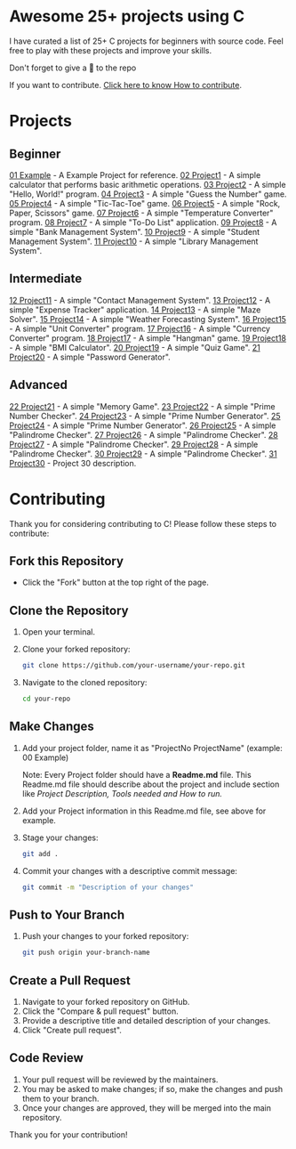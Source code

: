 # Awesome 25+ projects using C
I have curated a list of 25+ C projects for beginners with source code. Feel free to play with these projects and improve your skills.

Don't forget to give a 🌟 to the repo

If you want to contribute. [Click here to know How to contribute](#Contributing).

# Projects
## Beginner
[01 Example](01-Example/Readme.md) - A Example Project for reference.
[02 Project1](02-Project1/Readme.md) - A simple calculator that performs basic arithmetic operations.
[03 Project2](03-Project2/Readme.md) - A simple "Hello, World!" program.
[04 Project3](03-Project3/Readme.md) - A simple "Guess the Number" game.
[05 Project4](04-Project4/Readme.md) - A simple "Tic-Tac-Toe" game.
[06 Project5](05-Project5/Readme.md) - A simple "Rock, Paper, Scissors" game.
[07 Project6](06-Project6/Readme.md) - A simple "Temperature Converter" program.
[08 Project7](07-Project7/Readme.md) - A simple "To-Do List" application.
[09 Project8](08-Project8/Readme.md) - A simple "Bank Management System".
[10 Project9](09-Project9/Readme.md) - A simple "Student Management System".
[11 Project10](10-Project10/Readme.md) - A simple "Library Management System".

## Intermediate
[12 Project11](11-Project11/Readme.md) - A simple "Contact Management System".
[13 Project12](12-Project12/Readme.md) - A simple "Expense Tracker" application.
[14 Project13](13-Project13/Readme.md) - A simple "Maze Solver".
[15 Project14](14-Project14/Readme.md) - A simple "Weather Forecasting System".
[16 Project15](15-Project15/Readme.md) - A simple "Unit Converter" program.
[17 Project16](16-Project16/Readme.md) - A simple "Currency Converter" program.
[18 Project17](17-Project17/Readme.md) - A simple "Hangman" game.
[19 Project18](18-Project18/Readme.md) - A simple "BMI Calculator".
[20 Project19](19-Project19/Readme.md) - A simple "Quiz Game".
[21 Project20](20-Project20/Readme.md) - A simple "Password Generator".

## Advanced
[22 Project21](21-Project21/Readme.md) - A simple "Memory Game".
[23 Project22](22-Project22/Readme.md) - A simple "Prime Number Checker".
[24 Project23](23-Project23/Readme.md) - A simple "Prime Number Generator".
[25 Project24](24-Project24/Readme.md) - A simple "Prime Number Generator".
[26 Project25](25-Project25/Readme.md) - A simple "Palindrome Checker".
[27 Project26](26-Project26/Readme.md) - A simple "Palindrome Checker".
[28 Project27](27-Project27/Readme.md) - A simple "Palindrome Checker".
[29 Project28](28-Project28/Readme.md) - A simple "Palindrome Checker".
[30 Project29](29-Project29/Readme.md) - A simple "Palindrome Checker".
[31 Project30](30-Project30/Readme.md) - Project 30 description.

# Contributing

Thank you for considering contributing to C! Please follow these steps to contribute:

## Fork this Repository

- Click the "Fork" button at the top right of the page.

## Clone the Repository

1. Open your terminal.
2. Clone your forked repository:

    ```sh
    git clone https://github.com/your-username/your-repo.git
    ```

3. Navigate to the cloned repository:

    ```sh
    cd your-repo
    ```

## Make Changes

1. Add your project folder, name it as "ProjectNo ProjectName" (example: 00 Example)

    Note: Every Project folder should have a **Readme.md** file. This Readme.md file should describe about the project and include section like *Project Description, Tools needed and How to run.*
2. Add your Project information in this Readme.md file, see above for example.
3. Stage your changes:

    ```sh
    git add .
    ```

4. Commit your changes with a descriptive commit message:

    ```sh
    git commit -m "Description of your changes"
    ```

## Push to Your Branch

1. Push your changes to your forked repository:

    ```sh
    git push origin your-branch-name
    ```

## Create a Pull Request

1. Navigate to your forked repository on GitHub.
2. Click the "Compare & pull request" button.
3. Provide a descriptive title and detailed description of your changes.
4. Click "Create pull request".

## Code Review

1. Your pull request will be reviewed by the maintainers.
2. You may be asked to make changes; if so, make the changes and push them to your branch.
3. Once your changes are approved, they will be merged into the main repository.

Thank you for your contribution!
